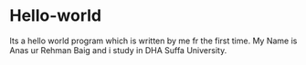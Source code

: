 # Hello-world
Its a hello world program which is written by me fr the first time.
My Name is Anas ur Rehman Baig and i study in DHA Suffa University.
